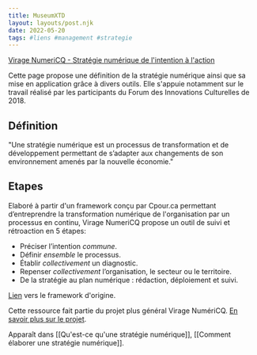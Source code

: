 ```yaml
---
title: MuseumXTD
layout: layouts/post.njk
date: 2022-05-20
tags: #liens #management #strategie 
---
```


[Virage NumeriCQ - Stratégie numérique de l'intention à l'action](https://viragenumeriqc.com/culture-et-numerique/strategie-numerique-de-lintention-a-laction/)

Cette page propose une définition de la stratégie numérique ainsi que sa mise en application grâce à divers outils. Elle s'appuie notamment sur le travail réalisé par les participants du Forum des Innovations Culturelles de 2018. 

## Définition
"Une stratégie numérique est un processus de transformation et de développement permettant de s’adapter aux changements de son environnement amenés par la nouvelle économie." 

## Etapes
Elaboré à partir d'un framework conçu par Cpour.ca permettant d’entreprendre la transformation numérique de l'organisation par un processus en continu, Virage NumeriCQ propose un outil de suivi et rétroaction en 5 étapes:
- Préciser l’intention _commune_.
- Définir _ensemble_ le processus.
- Établir _collectivement_ un diagnostic.
- Repenser _collectivement_ l’organisation, le secteur ou le territoire.
- De la stratégie au plan numérique : rédaction, déploiement et suivi.

 [Lien](https://cpour.ca/2017/11/24/strategie-numerique-le-processus/) vers le framework d'origine. 


Cette ressource fait partie du projet plus général Virage NumériCQ. [En savoir plus sur le projet](obsidian://open?vault=MuseumXTD%20(site%20internet)&file=Virage%20NumeriCQ). 


Apparaît dans [[Qu'est-ce qu'une stratégie numérique]], [[Comment élaborer une stratégie numérique]]. 